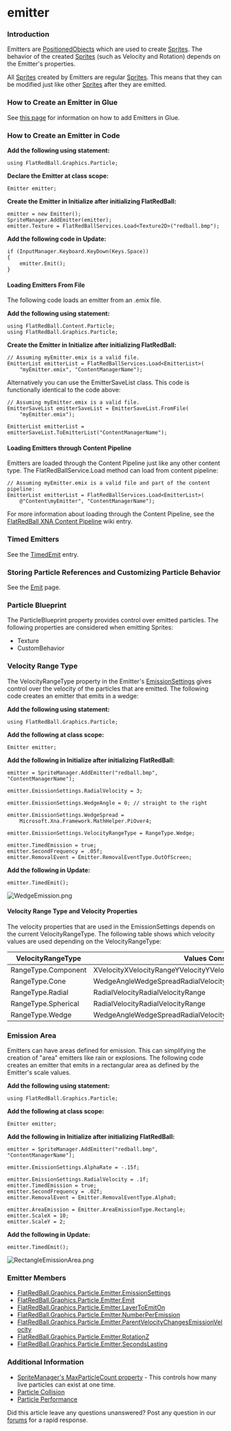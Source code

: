 # emitter

### Introduction

Emitters are [PositionedObjects](../frb/docs/index.php) which are used to create [Sprites](../frb/docs/index.php). The behavior of the created [Sprites](../frb/docs/index.php) (such as Velocity and Rotation) depends on the Emitter's properties.

All [Sprites](../frb/docs/index.php) created by Emitters are regular [Sprites](../frb/docs/index.php). This means that they can be modified just like other [Sprites](../frb/docs/index.php) after they are emitted.

### How to Create an Emitter in Glue

See [this page](../frb/docs/index.php) for information on how to add Emitters in Glue.

### How to Create an Emitter in Code

**Add the following using statement:**

```
using FlatRedBall.Graphics.Particle;
```

**Declare the Emitter at class scope:**

```
Emitter emitter;
```

**Create the Emitter in Initialize after initializing FlatRedBall:**

```
emitter = new Emitter();
SpriteManager.AddEmitter(emitter);
emitter.Texture = FlatRedBallServices.Load<Texture2D>("redball.bmp");
```

**Add the following code in Update:**

```
if (InputManager.Keyboard.KeyDown(Keys.Space))
{
    emitter.Emit();
}
```

#### Loading Emitters From File

The following code loads an emitter from an .emix file.

**Add the following using statement:**

```
using FlatRedBall.Content.Particle;
using FlatRedBall.Graphics.Particle;
```

**Create the Emitter in Initialize after initializing FlatRedBall:**

```
// Assuming myEmitter.emix is a valid file.
EmitterList emitterList = FlatRedBallServices.Load<EmitterList>(
    "myEmitter.emix", "ContentManagerName");
```

Alternatively you can use the EmitterSaveList class. This code is functionally identical to the code above:

```
// Assuming myEmitter.emix is a valid file.
EmitterSaveList emitterSaveList = EmitterSaveList.FromFile(
    "myEmitter.emix");

EmitterList emitterList = emitterSaveList.ToEmitterList("ContentManagerName");
```

#### Loading Emitters through Content Pipeline

Emitters are loaded through the Content Pipeline just like any other content type. The FlatRedBallService.Load method can load from content pipeline:

```
// Assuming myEmitter.emix is a valid file and part of the content pipeline:
EmitterList emitterList = FlatRedBallServices.Load<EmitterList>(
    @"Content\myEmitter", "ContentManagerName");
```

For more information about loading through the Content Pipeline, see the [FlatRedBall XNA Content Pipeline](../frb/docs/index.php) wiki entry.

### Timed Emitters

See the [TimedEmit](../frb/docs/index.php) entry.

### Storing Particle References and Customizing Particle Behavior

See the [Emit](../frb/docs/index.php) page.

### Particle Blueprint

The ParticleBlueprint property provides control over emitted particles. The following properties are considered when emitting Sprites:

* Texture
* CustomBehavior

### Velocity Range Type

The VelocityRangeType property in the Emitter's [EmissionSettings](../frb/docs/index.php) gives control over the velocity of the particles that are emitted. The following code creates an emitter that emits in a wedge:

**Add the following using statement:**

```
using FlatRedBall.Graphics.Particle;
```

**Add the following at class scope:**

```
Emitter emitter;
```

**Add the following in Initialize after initializing FlatRedBall:**

```
emitter = SpriteManager.AddEmitter("redball.bmp", "ContentManagerName");

emitter.EmissionSettings.RadialVelocity = 3;

emitter.EmissionSettings.WedgeAngle = 0; // straight to the right

emitter.EmissionSettings.WedgeSpread = 
    Microsoft.Xna.Framework.MathHelper.PiOver4;

emitter.EmissionSettings.VelocityRangeType = RangeType.Wedge;

emitter.TimedEmission = true;
emitter.SecondFrequency = .05f;
emitter.RemovalEvent = Emitter.RemovalEventType.OutOfScreen;
```

**Add the following in Update:**

```
emitter.TimedEmit();
```

![WedgeEmission.png](../media/migrated_media-WedgeEmission.png)

#### Velocity Range Type and Velocity Properties

The velocity properties that are used in the EmissionSettings depends on the current VelocityRangeType. The following table shows which velocity values are used depending on the VelocityRangeType:

| VelocityRangeType   | Values Considered                                                     |
| ------------------- | --------------------------------------------------------------------- |
| RangeType.Component | XVelocityXVelocityRangeYVelocityYVelocityRangeZVelocityZVelocityRange |
| RangeType.Cone      | WedgeAngleWedgeSpreadRadialVelocityRadialVelocityRange                |
| RangeType.Radial    | RadialVelocityRadialVelocityRange                                     |
| RangeType.Spherical | RadialVelocityRadialVelocityRange                                     |
| RangeType.Wedge     | WedgeAngleWedgeSpreadRadialVelocityRadialVelocityRange                |

### Emission Area

Emitters can have areas defined for emission. This can simplifying the creation of "area" emitters like rain or explosions. The following code creates an emitter that emits in a rectangular area as defined by the Emitter's scale values.

**Add the following using statement:**

```
using FlatRedBall.Graphics.Particle;
```

**Add the following at class scope:**

```
Emitter emitter;
```

**Add the following in Initialize after initializing FlatRedBall:**

```
emitter = SpriteManager.AddEmitter("redball.bmp", "ContentManagerName");

emitter.EmissionSettings.AlphaRate = -.15f;

emitter.EmissionSettings.RadialVelocity = .1f;
emitter.TimedEmission = true;
emitter.SecondFrequency = .02f; 
emitter.RemovalEvent = Emitter.RemovalEventType.Alpha0;

emitter.AreaEmission = Emitter.AreaEmissionType.Rectangle;
emitter.ScaleX = 10;
emitter.ScaleY = 2;
```

**Add the following in Update:**

```
emitter.TimedEmit();
```

![RectangleEmissionArea.png](../media/migrated_media-RectangleEmissionArea.png)

### Emitter Members

* [FlatRedBall.Graphics.Particle.Emitter.EmissionSettings](../frb/docs/index.php)
* [FlatRedBall.Graphics.Particle.Emitter.Emit](../frb/docs/index.php)
* [FlatRedBall.Graphics.Particle.Emitter.LayerToEmitOn](../frb/docs/index.php)
* [FlatRedBall.Graphics.Particle.Emitter.NumberPerEmission](../frb/docs/index.php)
* [FlatRedBall.Graphics.Particle.Emitter.ParentVelocityChangesEmissionVelocity](../frb/docs/index.php)
* [FlatRedBall.Graphics.Particle.Emitter.RotationZ](../frb/docs/index.php)
* [FlatRedBall.Graphics.Particle.Emitter.SecondsLasting](../frb/docs/index.php)

### Additional Information

* [SpriteManager's MaxParticleCount property](../frb/docs/index.php) - This controls how many live particles can exist at one time.
* [Particle Collision](../frb/docs/index.php)
* [Particle Performance](../frb/docs/index.php)

Did this article leave any questions unanswered? Post any question in our [forums](../frb/forum.md) for a rapid response.
